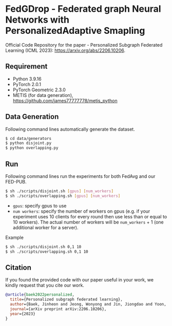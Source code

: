 # FedGDrop - Federated graph Neural Networks with PersonalizedAdaptive Smapling

Official Code Repository for the paper - Personalized Subgraph Federated Learning (ICML 2023): https://arxiv.org/abs/2206.10206.

## Requirement
- Python 3.9.16
- PyTorch 2.0.1
- PyTorch Geometric 2.3.0
- METIS (for data generation), https://github.com/james77777778/metis_python

## Data Generation
Following command lines automatically generate the dataset.
```sh
$ cd data/generators
$ python disjoint.py
$ python overlapping.py
```

## Run 
Following command lines run the experiments for both FedAvg and our FED-PUB.
```sh
$ sh ./scripts/disjoint.sh [gpus] [num_workers]
$ sh ./scripts/overlapping.sh [gpus] [num_workers]
```

- `gpus`: specify gpus to use
- `num workers`: specify the number of workers on gpus (e.g. if your experiment uses 10 clients for every round then use less than or equal to 10 workers). The actual number of workers will be `num_workers` + 1 (one additional worker for a server).

Example
```sh
$ sh ./scripts/disjoint.sh 0,1 10
$ sh ./scripts/overlapping.sh 0,1 10
```

## Citation

If you found the provided code with our paper useful in your work, we kindly request that you cite our work. </br>

```BibTex
@article{baek2022personalized,
  title={Personalized subgraph federated learning},
  author={Baek, Jinheon and Jeong, Wonyong and Jin, Jiongdao and Yoon, Jaehong and Hwang, Sung Ju},
  journal={arXiv preprint arXiv:2206.10206},
  year={2023}
}
```